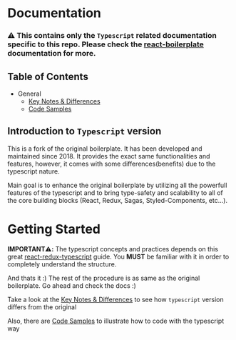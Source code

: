 # Documentation

### ⚠️ This contains only the `Typescript` related documentation specific to this repo. Please check the [react-boilerplate](https://github.com/react-boilerplate/react-boilerplate/tree/master/docs) documentation for more.

## Table of Contents

- General
  - [Key Notes & Differences](general/key-notes.md)
  - [Code Samples](general/code-samples.md)

## Introduction to `Typescript` version

This is a fork of the original boilerplate. It has been developed and maintained since 2018. It provides the exact same functionalities and features, however, it comes with some differences(benefits) due to the typescript nature.

Main goal is to enhance the original boilerplate by utilizing all the powerfull features of the typescript and to bring type-safety and scalability to all of the core building blocks (React, Redux, Sagas, Styled-Components, etc...).

# Getting Started

**IMPORTANT⚠️:** The typescript concepts and practices depends on this great [react-redux-typescript](https://github.com/piotrwitek/react-redux-typescript-guide) guide. You **MUST** be familiar with it in order to completely understand the structure.

And thats it :) The rest of the procedure is as same as the original boilerplate. Go ahead and check the docs :)

Take a look at the [Key Notes & Differences](general/key-notes.md) to see how `typescript` version differs from the original

Also, there are [Code Samples](general/code-samples.md) to illustrate how to code with the typescript way

